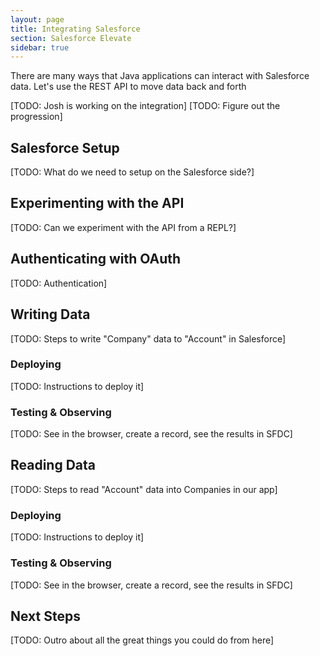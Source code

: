 ```yaml
---
layout: page
title: Integrating Salesforce
section: Salesforce Elevate
sidebar: true
---
```


There are many ways that Java applications can interact with Salesforce data. Let's use the REST API to move data back and forth

[TODO: Josh is working on the integration]
[TODO: Figure out the progression]

## Salesforce Setup

[TODO: What do we need to setup on the Salesforce side?]

## Experimenting with the API

[TODO: Can we experiment with the API from a REPL?]

## Authenticating with OAuth

[TODO: Authentication]

## Writing Data

[TODO: Steps to write "Company" data to "Account" in Salesforce]

### Deploying

[TODO: Instructions to deploy it]

### Testing & Observing

[TODO: See in the browser, create a record, see the results in SFDC]

## Reading Data

[TODO: Steps to read "Account" data into Companies in our app]

### Deploying

[TODO: Instructions to deploy it]

### Testing & Observing

[TODO: See in the browser, create a record, see the results in SFDC]

## Next Steps

[TODO: Outro about all the great things you could do from here]
